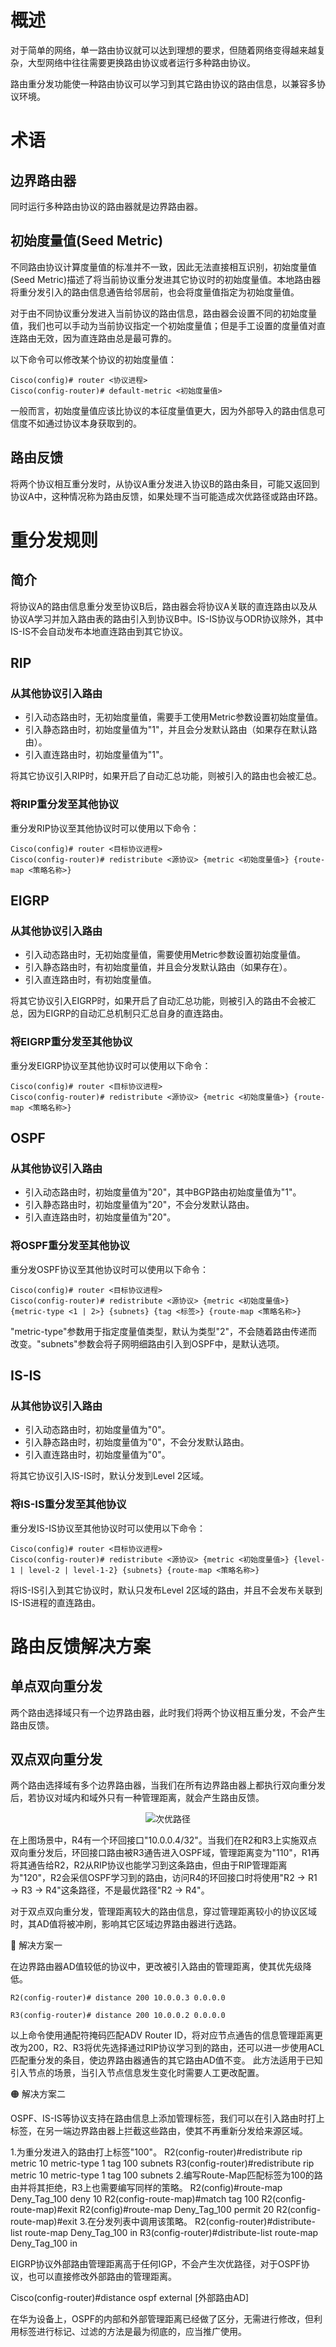 # 概述
对于简单的网络，单一路由协议就可以达到理想的要求，但随着网络变得越来越复杂，大型网络中往往需要更换路由协议或者运行多种路由协议。

路由重分发功能使一种路由协议可以学习到其它路由协议的路由信息，以兼容多协议环境。

# 术语
## 边界路由器
同时运行多种路由协议的路由器就是边界路由器。

## 初始度量值(Seed Metric)
不同路由协议计算度量值的标准并不一致，因此无法直接相互识别，初始度量值(Seed Metric)描述了将当前协议重分发进其它协议时的初始度量值。本地路由器将重分发引入的路由信息通告给邻居前，也会将度量值指定为初始度量值。

对于由不同协议重分发进入当前协议的路由信息，路由器会设置不同的初始度量值，我们也可以手动为当前协议指定一个初始度量值；但是手工设置的度量值对直连路由无效，因为直连路由总是最可靠的。

以下命令可以修改某个协议的初始度量值：

```text
Cisco(config)# router <协议进程>
Cisco(config-router)# default-metric <初始度量值>
```

一般而言，初始度量值应该比协议的本征度量值更大，因为外部导入的路由信息可信度不如通过协议本身获取到的。

## 路由反馈
将两个协议相互重分发时，从协议A重分发进入协议B的路由条目，可能又返回到协议A中，这种情况称为路由反馈，如果处理不当可能造成次优路径或路由环路。

# 重分发规则
## 简介
将协议A的路由信息重分发至协议B后，路由器会将协议A关联的直连路由以及从协议A学习并加入路由表的路由引入到协议B中。IS-IS协议与ODR协议除外，其中IS-IS不会自动发布本地直连路由到其它协议。

## RIP
### 从其他协议引入路由
- 引入动态路由时，无初始度量值，需要手工使用Metric参数设置初始度量值。
- 引入静态路由时，初始度量值为"1"，并且会分发默认路由（如果存在默认路由）。
- 引入直连路由时，初始度量值为"1"。

将其它协议引入RIP时，如果开启了自动汇总功能，则被引入的路由也会被汇总。

### 将RIP重分发至其他协议
重分发RIP协议至其他协议时可以使用以下命令：

```text
Cisco(config)# router <目标协议进程>
Cisco(config-router)# redistribute <源协议> {metric <初始度量值>} {route-map <策略名称>}
```

## EIGRP
### 从其他协议引入路由
- 引入动态路由时，无初始度量值，需要使用Metric参数设置初始度量值。
- 引入静态路由时，有初始度量值，并且会分发默认路由（如果存在）。
- 引入直连路由时，有初始度量值。

将其它协议引入EIGRP时，如果开启了自动汇总功能，则被引入的路由不会被汇总，因为EIGRP的自动汇总机制只汇总自身的直连路由。

### 将EIGRP重分发至其他协议
重分发EIGRP协议至其他协议时可以使用以下命令：

```text
Cisco(config)# router <目标协议进程>
Cisco(config-router)# redistribute <源协议> {metric <初始度量值>} {route-map <策略名称>}
```

## OSPF
### 从其他协议引入路由
- 引入动态路由时，初始度量值为"20"，其中BGP路由初始度量值为"1"。
- 引入静态路由时，初始度量值为"20"，不会分发默认路由。
- 引入直连路由时，初始度量值为"20"。

### 将OSPF重分发至其他协议
重分发OSPF协议至其他协议时可以使用以下命令：

```text
Cisco(config)# router <目标协议进程>
Cisco(config-router)# redistribute <源协议> {metric <初始度量值>} {metric-type <1 | 2>} {subnets} {tag <标签>} {route-map <策略名称>}
```

"metric-type"参数用于指定度量值类型，默认为类型"2"，不会随着路由传递而改变。"subnets"参数会将子网明细路由引入到OSPF中，是默认选项。

## IS-IS
### 从其他协议引入路由
- 引入动态路由时，初始度量值为"0"。
- 引入静态路由时，初始度量值为"0"，不会分发默认路由。
- 引入直连路由时，初始度量值为"0"。

将其它协议引入IS-IS时，默认分发到Level 2区域。

### 将IS-IS重分发至其他协议
重分发IS-IS协议至其他协议时可以使用以下命令：

```text
Cisco(config)# router <目标协议进程>
Cisco(config-router)# redistribute <源协议> {metric <初始度量值>} {level-1 | level-2 | level-1-2} {subnets} {route-map <策略名称>}
```

将IS-IS引入到其它协议时，默认只发布Level 2区域的路由，并且不会发布关联到IS-IS进程的直连路由。

# 路由反馈解决方案
## 单点双向重分发
两个路由选择域只有一个边界路由器，此时我们将两个协议相互重分发，不会产生路由反馈。

## 双点双向重分发
两个路由选择域有多个边界路由器，当我们在所有边界路由器上都执行双向重分发后，若协议对域内和域外只有一种管理距离，就会产生路由反馈。

<div align="center">

![次优路径](./Assets-路由重分发/路由反馈-次优路径.jpg)

</div>

在上图场景中，R4有一个环回接口"10.0.0.4/32"。当我们在R2和R3上实施双点双向重分发后，环回接口路由被R3通告进入OSPF域，管理距离变为"110"，R1再将其通告给R2，R2从RIP协议也能学习到这条路由，但由于RIP管理距离为"120"，R2会采信OSPF学习到的路由，访问R4的环回接口时将使用"R2 → R1 → R3 → R4"这条路径，不是最优路径"R2 → R4"。

对于双点双向重分发，管理距离较大的路由信息，穿过管理距离较小的协议区域时，其AD值将被冲刷，影响其它区域边界路由器进行选路。

🔴 解决方案一

在边界路由器AD值较低的协议中，更改被引入路由的管理距离，使其优先级降低。

```text
R2(config-router)# distance 200 10.0.0.3 0.0.0.0

R3(config-router)# distance 200 10.0.0.2 0.0.0.0
```

以上命令使用通配符掩码匹配ADV Router ID，将对应节点通告的信息管理距离更改为200，R2、R3将优先选择通过RIP协议学习到的路由，还可以进一步使用ACL匹配重分发的条目，使边界路由器通告的其它路由AD值不变。
此方法适用于已知引入节点的场景，当引入节点信息发生变化时需要人工更改配置。

🟠 解决方案二

OSPF、IS-IS等协议支持在路由信息上添加管理标签，我们可以在引入路由时打上标签，在另一端边界路由器上拦截这些路由，使其不再重新分发给来源区域。

1.为重分发进入的路由打上标签"100"。
  R2(config-router)#redistribute rip metric 10 metric-type 1 tag 100 subnets
  R3(config-router)#redistribute rip metric 10 metric-type 1 tag 100 subnets
2.编写Route-Map匹配标签为100的路由并将其拒绝，R3上也需要编写同样的策略。
  R2(config)#route-map Deny_Tag_100 deny 10
  R2(config-route-map)#match tag 100
  R2(config-route-map)#exit
  R2(config)#route-map Deny_Tag_100 permit 20
  R2(config-route-map)#exit
3.在分发列表中调用该策略。
  R2(config-router)#distribute-list route-map Deny_Tag_100 in
  R3(config-router)#distribute-list route-map Deny_Tag_100 in

EIGRP协议外部路由管理距离高于任何IGP，不会产生次优路径，对于OSPF协议，也可以直接修改外部路由的管理距离。

Cisco(config-router)#distance ospf external [外部路由AD]

在华为设备上，OSPF的内部和外部管理距离已经做了区分，无需进行修改，但利用标签进行标记、过滤的方法是最为彻底的，应当推广使用。






